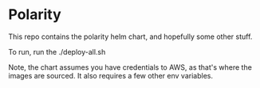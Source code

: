 # Polarity

This repo contains the polarity helm chart, and hopefully some other stuff.

To run, run the ./deploy-all.sh

Note, the chart assumes you have credentials to AWS, as that's where the images are sourced. It also requires a few other env variables.
